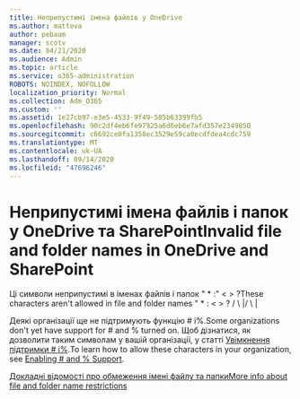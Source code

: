 ```yaml
---
title: Неприпустимі імена файлів у OneDrive
ms.author: matteva
author: pebaum
manager: scotv
ms.date: 04/21/2020
ms.audience: Admin
ms.topic: article
ms.service: o365-administration
ROBOTS: NOINDEX, NOFOLLOW
localization_priority: Normal
ms.collection: Adm_O365
ms.custom: ''
ms.assetid: 1e27cb97-e3e5-4533-9f49-585b63399fb5
ms.openlocfilehash: 90c2df4eb6fe97925a6d6eb6e7afd357e2349850
ms.sourcegitcommit: c6692ce0fa1358ec3529e59ca0ecdfdea4cdc759
ms.translationtype: MT
ms.contentlocale: uk-UA
ms.lasthandoff: 09/14/2020
ms.locfileid: "47696246"
---
```

# <a name="invalid-file-and-folder-names-in-onedrive-and-sharepoint"></a><span data-ttu-id="15e86-102">Неприпустимі імена файлів і папок у OneDrive та SharePoint</span><span class="sxs-lookup"><span data-stu-id="15e86-102">Invalid file and folder names in OneDrive and SharePoint</span></span>

<span data-ttu-id="15e86-103">Ці символи неприпустимі в іменах файлів і папок " \* :" \< \> ?</span><span class="sxs-lookup"><span data-stu-id="15e86-103">These characters aren't allowed in file and folder names " \* : \< \> ?</span></span> <span data-ttu-id="15e86-104">/ \ |</span><span class="sxs-lookup"><span data-stu-id="15e86-104">/ \ |</span></span> 
  
<span data-ttu-id="15e86-105">Деякі організації ще не підтримують функцію # і%.</span><span class="sxs-lookup"><span data-stu-id="15e86-105">Some organizations don't yet have support for # and % turned on.</span></span> <span data-ttu-id="15e86-106">Щоб дізнатися, як дозволити таким символам у вашій організації, у статті [Увімкнення підтримки # і%](https://go.microsoft.com/fwlink/?linkid=862611).</span><span class="sxs-lookup"><span data-stu-id="15e86-106">To learn how to allow these characters in your organization, see [Enabling # and % Support](https://go.microsoft.com/fwlink/?linkid=862611).</span></span> 
  
[<span data-ttu-id="15e86-107">Докладні відомості про обмеження імені файлу та папки</span><span class="sxs-lookup"><span data-stu-id="15e86-107">More info about file and folder name restrictions</span></span>](https://go.microsoft.com/fwlink/?linkid=866430)
  

